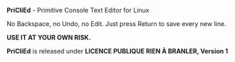 **PriCliEd** - Primitive Console Text Editor for Linux

No Backspace, no Undo, no Edit. Just press Return to save every new line.

**USE IT AT YOUR OWN RISK.**

**PriCliEd** is released under **LICENCE PUBLIQUE RIEN À BRANLER, Version 1**
